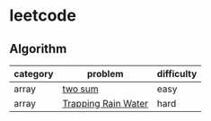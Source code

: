 # leetcode 

## Algorithm
| category  | problem | difficulty |
| ------------- | ------------- | ------------- |
|array|[two sum](https://leetcode.com/problems/two-sum/description/)|easy|
|array|[Trapping Rain Water](https://leetcode.com/problems/trapping-rain-water/description/)|hard|
